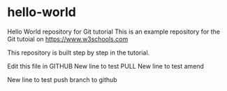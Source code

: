 # hello-world
Hello World repository for Git tutorial
This is an example repository for the Git tutoial on https://www.w3schools.com

This repository is built step by step in the tutorial.

Edit this file in GITHUB
New line to test PULL
New line to test amend

New line to test push branch to github
